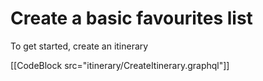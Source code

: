 # Create a basic favourites list

To get started, create an itinerary

[[CodeBlock src="itinerary/CreateItinerary.graphql"]]
